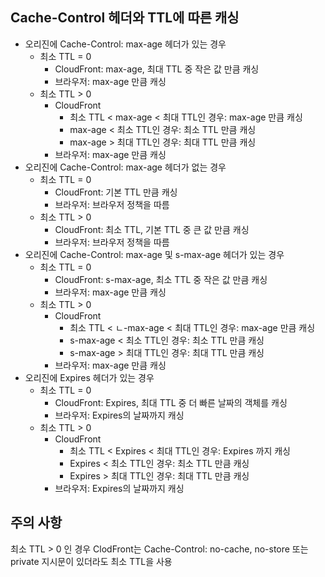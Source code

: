 ## Cache-Control 헤더와 TTL에 따른 캐싱

- 오리진에 Cache-Control: max-age 헤더가 있는 경우
  - 최소 TTL = 0
    - CloudFront: max-age, 최대 TTL 중 작은 값 만큼 캐싱
    - 브라우저: max-age 만큼 캐싱
  - 최소 TTL > 0
    - CloudFront
      - 최소 TTL < max-age < 최대 TTL인 경우: max-age 만큼 캐싱
      - max-age < 최소 TTL인 경우: 최소 TTL 만큼 캐싱
      - max-age > 최대 TTL인 경우: 최대 TTL 만큼 캐싱
    - 브라우저: max-age 만큼 캐싱
- 오리진에 Cache-Control: max-age 헤더가 없는 경우
  - 최소 TTL = 0
    - CloudFront: 기본 TTL 만큼 캐싱
    - 브라우저: 브라우저 정책을 따름
  - 최소 TTL > 0
    - CloudFront: 최소 TTL, 기본 TTL 중 큰 값 만큼 캐싱
    - 브라우저: 브라우저 정책을 따름
- 오리진에 Cache-Control: max-age 및 s-max-age 헤더가 있는 경우
  - 최소 TTL = 0
    - CloudFront: s-max-age, 최소 TTL 중 작은 값 만큼 캐싱
    - 브라우저: max-age 만큼 캐싱
  - 최소 TTL > 0
    - CloudFront
      - 최소 TTL < ㄴ-max-age < 최대 TTL인 경우: max-age 만큼 캐싱
      - s-max-age < 최소 TTL인 경우: 최소 TTL 만큼 캐싱
      - s-max-age > 최대 TTL인 경우: 최대 TTL 만큼 캐싱
    - 브라우저: max-age 만큼 캐싱
- 오리진에 Expires 헤더가 있는 경우
  - 최소 TTL = 0
    - CloudFront: Expires, 최대 TTL 중 더 빠른 날짜의 객체를 캐싱
    - 브라우저: Expires의 날짜까지 캐싱
  - 최소 TTL > 0
    - CloudFront
      - 최소 TTL < Expires < 최대 TTL인 경우: Expires 까지 캐싱
      - Expires < 최소 TTL인 경우: 최소 TTL 만큼 캐싱
      - Expires > 최대 TTL인 경우: 최대 TTL 만큼 캐싱
    - 브라우저: Expires의 날짜까지 캐싱

## 주의 사항

최소 TTL > 0 인 경우 ClodFront는 Cache-Control: no-cache, no-store 또는 private 지시문이 있더라도 최소 TTL을 사용
